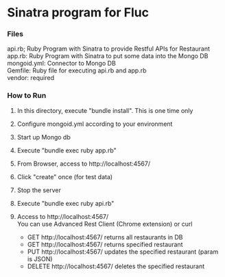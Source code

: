 # Sinatra program for Fluc

### Files  
api.rb;  Ruby Program with Sinatra to provide Restful APIs for Restaurant  
app.rb:  Ruby Program with Sinatra to put some data into the Mongo DB  
mongoid.yml:  Connector to Mongo DB  
Gemfile:  Ruby file for executing api.rb and app.rb  
vendor:  required


### How to Run  

1. In this directory, execute "bundle install".  This is one time only  
2. Configure mongoid.yml according to your environment  
3. Start up Mongo db  
4. Execute "bundle exec ruby app.rb"  
5. From Browser, access to http://localhost:4567/  
6. Click "create" once (for test data)  
7. Stop the server  
8. Execute "bundle exec ruby api.rb"  
9. Access to http://localhost:4567/  
    You can use Advanced Rest Client (Chrome extension) or curl  
    
   * GET http://localhost:4567/  returns all restaurants in DB
   * GET http://localhost:4567/<id> returns specified restaurant
   * PUT http://localhost:4567/<id> updates the specified restaurant (param is JSON)
   * DELETE http://localhost:4567/<id> deletes the specified restaurant
